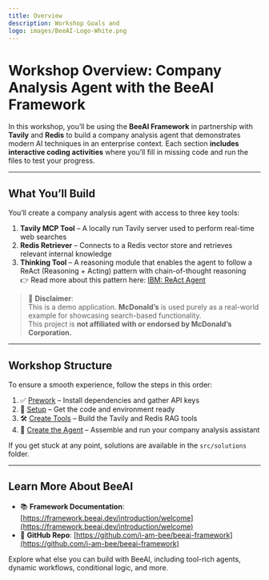 ```yaml
---
title: Overview
description: Workshop Goals and 
logo: images/BeeAI-Logo-White.png
---
```



# Workshop Overview: Company Analysis Agent with the BeeAI Framework

In this workshop, you’ll be using the **BeeAI Framework** in partnership with **Tavily** and **Redis** to build a company analysis agent that demonstrates modern AI techniques in an enterprise context. Each section **includes interactive coding activities** where you’ll fill in missing code and run the files to test your progress.

<hr>

## What You’ll Build

You’ll create a company analysis agent with access to three key tools:

1. **Tavily MCP Tool** – A locally run Tavily server used to perform real-time web searches
2. **Redis Retriever** – Connects to a Redis vector store and retrieves relevant internal knowledge
3. **Thinking Tool** – A reasoning module that enables the agent to follow a ReAct (Reasoning + Acting) pattern with chain-of-thought reasoning  
   👉 Read more about this pattern here: [IBM: ReAct Agent](https://www.ibm.com/think/topics/react-agent)

> 🛑 **Disclaimer**:  
> This is a demo application. **McDonald’s** is used purely as a real-world example for showcasing search-based functionality.  
> This project is **not affiliated with or endorsed by McDonald’s Corporation.**

<hr>

## Workshop Structure

To ensure a smooth experience, follow the steps in this order:

1. ✅ [Prework](../pre-work/README.md) – Install dependencies and gather API keys
2. 🔧 [Setup](../setup/README.md) – Get the code and environment ready
3. 🛠️ [Create Tools](../tools/README.md) – Build the Tavily and Redis RAG tools
4. 🤖 [Create the Agent](../agent/README.md) – Assemble and run your company analysis assistant

If you get stuck at any point, solutions are available in the `src/solutions` folder.

<hr>

## Learn More About BeeAI

- 📚 **Framework Documentation**: [https://framework.beeai.dev/introduction/welcome](https://framework.beeai.dev/introduction/welcome)
- 🧠 **GitHub Repo**: [https://github.com/i-am-bee/beeai-framework](https://github.com/i-am-bee/beeai-framework)

Explore what else you can build with BeeAI, including tool-rich agents, dynamic workflows, conditional logic, and more.